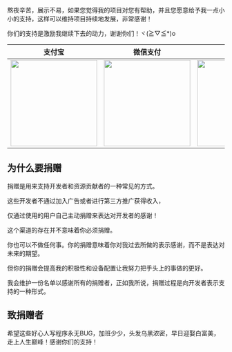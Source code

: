 熬夜辛苦，展示不易，如果您觉得我的项目对您有帮助，并且您愿意给予我一点小小的支持，这样可以维持项目持续地发展，非常感谢！

你们的支持是激励我继续下去的动力，谢谢你们！ヾ(≧▽≦*)o

| 支付宝 | 微信支付 | QQ钱包 | 
| :------: | :------: |  :------: | 
| <img width="200" height="200"  src="https://images.gitee.com/uploads/images/2019/1009/120530_b3fb3c11_5249807.png"> | <img width="200" height="200" src="https://images.gitee.com/uploads/images/2019/1009/120530_2de86f3f_5249807.png"> | <img width="200" height="200" src="https://images.gitee.com/uploads/images/2019/1009/120530_b5419d99_5249807.png"> | 

## 为什么要捐赠

捐赠是用来支持开发者和资源贡献者的一种常见的方式。

这些开发者不通过加入广告或者进行第三方推广获得收入，

仅通过使用的用户自己主动捐赠来表达对开发者的感谢！

这个渠道的存在并不意味着你必须捐赠。

你也可以不做任何事。你的捐赠意味着你对我过去所做的表示感谢，而不是表达对未来的期望。

但你的捐赠会提高我的积极性和设备配置让我努力把手头上的事做的更好。

我会维护一份名单以感谢所有的捐赠者，正如我所说，捐赠过程是向开发者表示支持的一种形式。

## 致捐赠者

希望这些好心人写程序永无BUG，加班少少，头发乌黑浓密，早日迎娶白富美，走上人生巅峰！感谢你们的支持！